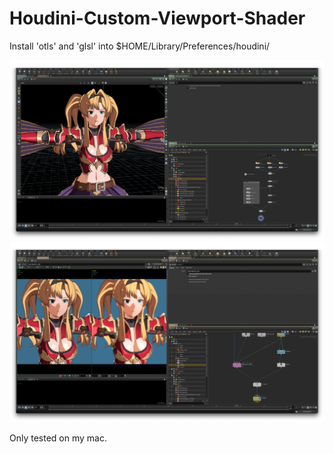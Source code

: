 # Houdini-Custom-Viewport-Shader

Install 'otls' and 'glsl' into $HOME/Library/Preferences/houdini/<version>

![Screenshot 01](https://github.com/codewings/Houdini-Custom-Viewport-Shader/blob/main/screenshot01.png?raw=true)
![Screenshot 01](https://github.com/codewings/Houdini-Custom-Viewport-Shader/blob/main/screenshot02.png?raw=true)

Only tested on my mac.
